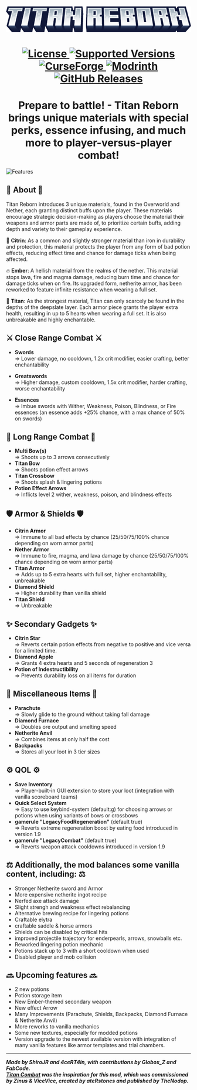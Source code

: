 <p align="center"><img src="header.png" alt="Logo" width="800"></p>

<h1 align="center">
  	<a href="https://github.com/4ceRT4in/TitanReborn/blob/master/LICENSE">
      <img src="https://img.shields.io/github/license/4ceRT4in/TitanReborn?style=for-the-badge&labelWidth=15&color=900c3f" alt="License">
    </a>
    <a href="https://github.com/4ceRT4in/TitanReborn">
      <img src="https://img.shields.io/badge/Available_for-MC_1.18.2-c70039?style=for-the-badge&labelWidth=15" alt="Supported Versions">
    </a>
    <a href="https://www.curseforge.com/minecraft/mc-mods/">
      <img src="https://img.shields.io/badge/-CurseForge-gray?style=for-the-badge&logo=curseforge&labelColor=orange" alt="CurseForge">
    </a>
    <a href="https://modrinth.com/">
      <img src="https://img.shields.io/badge/-modrinth-gray?style=for-the-badge&labelColor=green&labelWidth=15&logo=appveyor&logoColor=white" alt="Modrinth">
    </a>
    <a href="https://github.com/4ceRT4in/TitanReborn/releases">
      <img src="https://img.shields.io/github/v/release/0xJoeMama/throwing-knives?logo=github&style=for-the-badge" alt="GitHub Releases">
    </a>
</h1>

<h1 align="center">Prepare to battle! - Titan Reborn brings unique materials with special perks, essence infusing, and much more to player-versus-player combat!<br></h1>

![Features](https://cdn-raw.modrinth.com/data/9K53v0ys/images/cb7337a3f4a243e3186132bb504b2d118a01cd72.png)

📜 **About** 📜
---

Titan Reborn introduces 3 unique materials, found in the Overworld and Nether, each granting distinct buffs upon the player. These materials encourage strategic decision-making as players choose the material their weapons and armor parts are made of, to prioritize certain buffs, adding depth and variety to their gameplay experience.

🧪 **Citrin**: As a common and slightly stronger material than iron in durability and protection, this material protects the player from any form of bad potion effects, reducing effect time and chance for damage ticks when being affected. 

🔥 **Ember**: A hellish material from the realms of the nether. This material stops lava, fire and magma damage, reducing burn time and chance for damage ticks when on fire. Its upgraded form, netherite armor, has been reworked to feature infinite resistance when wearing a full set.

💜 **Titan**: As the strongest material, Titan can only scarcely be found in the depths of the deepslate layer. Each armor piece grants the player extra health, resulting in up to 5 hearts when wearing a full set. It is also unbreakable and highly enchantable.

⚔️ **Close Range Combat** ⚔️
---
- **Swords**\
=> Lower damage, no cooldown, 1.2x crit modifier, easier crafting, better enchantability
- **Greatswords**\
=> Higher damage, custom cooldown, 1.5x crit modifier, harder crafting, worse enchantability

- **Essences**\
=> Imbue swords with Wither, Weakness, Poison, Blindness, or Fire essences (an essence adds +25% chance, with a max chance of 50% on swords)

🏹 **Long Range Combat** 🏹
---
- **Multi Bow(s)**\
=> Shoots up to 3 arrows consecutively 
- **Titan Bow**\
=> Shoots potion effect arrows
- **Titan Crossbow**\
=> Shoots splash & lingering potions
- **Potion Effect Arrows**\
=> Inflicts level 2 wither, weakness, poison, and blindness effects 

🛡️ **Armor & Shields** 🛡️
---
- **Citrin Armor**\
=> Immune to all bad effects by chance (25/50/75/100% chance depending on worn armor parts)
- **Nether Armor**\
=> Immune to fire, magma, and lava damage by chance (25/50/75/100% chance depending on worn armor parts)
- **Titan Armor**\
=> Adds up to 5 extra hearts with full set, higher enchantability, unbreakable
- **Diamond Shield**\
=> Higher durability than vanilla shield
- **Titan Shield**\
=> Unbreakable


✨ **Secondary Gadgets** ✨
---
- **Citrin Star**\
=> Reverts certain potion effects from negative to positive and vice versa for a limited time.
- **Diamond Apple**\
=> Grants 4 extra hearts and 5 seconds of regeneration 3
- **Potion of Indestructibility**\
=> Prevents durability loss on all items for duration


🎒 **Miscellaneous Items** 🎒
---
- **Parachute**\
=> Slowly glide to the ground without taking fall damage
- **Diamond Furnace**\
=> Doubles ore output and smelting speed
- **Netherite Anvil**\
=> Combines items at only half the cost
- **Backpacks**\
=> Stores all your loot in 3 tier sizes


⚙️ **QOL** ⚙️
---
- **Save Inventory**\
=> Player-built-in GUI extension to store your loot (integration with vanilla scoreboard teams)
- **Quick Select System**\
=> Easy to use keybind-system (default:<kbd>g</kbd>) for choosing arrows or potions when using variants of bows or crossbows
- **gamerule "LegacyFoodRegeneration"** (default true)\
=> Reverts extreme regeneration boost by eating food introduced in version 1.9
- **gamerule "LegacyCombat"** (default true)\
=> Reverts weapon attack cooldowns introduced in version 1.9

⚖️ **Additionally, the mod balances some vanilla content, including:** ⚖️
---
- Stronger Netherite sword and Armor
- More expensive netherite ingot recipe
- Nerfed axe attack damage
- Slight strengh and weakness effect rebalancing
- Alternative brewing recipe for lingering potions 
- Craftable elytra
- craftable saddle & horse armors
- Shields can be disabled by critical hits
- improved projectile trajectory for enderpearls, arrows, snowballs etc.
- Reworked lingering potion mechanic 
- Potions stack up to 3 with a short cooldown when used
- Disabled player and mob collision

🔜 **Upcoming features** 🔜
---
- 2 new potions
- Potion storage item
- New Ember-themed secondary weapon
- New effect Arrow
- Many Improvements (Parachute, Shields, Backpacks, Diamond Furnace & Netherite Anvil)
- More reworks to vanilla mechanics
- Some new textures, especially for modded potions
- Version upgrade to the newest available version with integration of many vanilla features like armor templates and trial chambers. 
  
---
***Made by ShiroJR and 4ceRT4in, with contributions by Globox_Z and FabCode.\
[Titan Combat](https://www.curseforge.com/minecraft/mc-mods/titan-combat 'Titan Combat') was the inspiration for this mod, which was commissioned by Zinus & ViceVice, created by ateRstones and published by TheNodop.***
